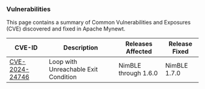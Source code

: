### Vulnerabilities

This page contains a summary of Common Vulnerabilities and Exposures (CVE) discovered and fixed 
in Apache Mynewt.

| CVE-ID                                                                                      | Description                          | Releases Affected    | Release Fixed |
|---------------------------------------------------------------------------------------------|--------------------------------------|----------------------|---------------|
| <a href="https://cve.mitre.org/cgi-bin/cvename.cgi?name=CVE-2024-24746">CVE-2024-24746 </a> | Loop with Unreachable Exit Condition | NimBLE through 1.6.0 | NimBLE 1.7.0  |
